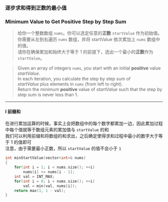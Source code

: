 ### 逐步求和得到正数的最小值
### Minimum Value to Get Positive Step by Step Sum

> 给你一个整数数组 `nums`。你可以选定任意的**正数** `startValue` 作为初始值。  
> 你需要从左到右遍历 `nums` 数组，并将 startValue 依次累加上 `nums` 数组中的值。  
> 请你在确保累加和始终大于等于 1 的前提下，选出一个最小的**正数**作为 `startValue`。  

> Given an array of integers `nums`, you start with an initial **positive** value *startValue*.  
> In each iteration, you calculate the step by step sum of *startValue* plus elements in `nums` (from left to right).  
> Return the minimum **positive** value of *startValue* such that the step by step sum is never less than 1.  

----------

#### I 前缀和

在进行累加运算的时候，事实上会把数组中的每个数字都累加一边，因此累加过程中每个值就等于数组元素的累加值与 `startValue` 的和  
我们可以利用前缀和将数组的和求出，之后确定使得求和过程中最小的数字大于等于 1 的值即可  
注意，由于需要最小正数，所以 `startValue` 的值不会小于 `1`  

```cpp
int minStartValue(vector<int>& nums) 
{
    for(int i = 1; i < nums.size(); ++i)
        nums[i] += nums[i - 1];
    int val = INT_MAX;
    for(int i = 0; i < nums.size(); ++i)
        val = min(val, nums[i]);
    return max(1, 1 - val);
}
```
